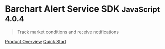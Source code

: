 # Barchart Alert Service SDK <small>JavaScript 4.0.4</small>

> Track market conditions and receive notifications

[Product Overview](/content/product_overview)
[Quick Start](/content/quick_start)